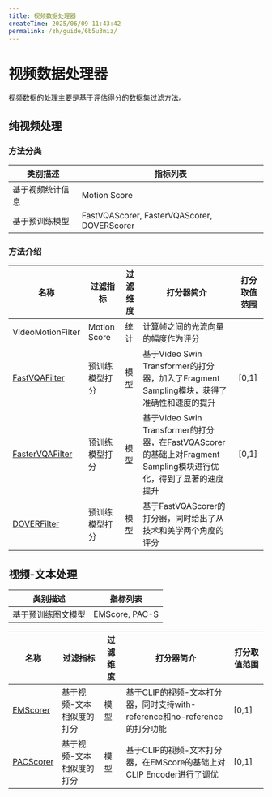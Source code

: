 ```yaml
---
title: 视频数据处理器
createTime: 2025/06/09 11:43:42
permalink: /zh/guide/6b5u3miz/
---
```



# 视频数据处理器
视频数据的处理主要是基于评估得分的数据集过滤方法。
## 纯视频处理
### 方法分类
|类别描述 | 指标列表| 
|--- |--- |
| 基于视频统计信息 | Motion Score| 
| 基于预训练模型 | FastVQAScorer, FasterVQAScorer, DOVERScorer|

### 方法介绍
| 名称 | 过滤指标 | 过滤维度| 打分器简介 |打分取值范围|  
| ---- | ---- | ---- | ---- | ---- | 
| VideoMotionFilter | Motion Score| 统计|计算帧之间的光流向量的幅度作为评分 |  | 
| [FastVQAFilter](https://arxiv.org/abs/2207.02595v1) | 预训练模型打分 | 模型 | 基于Video Swin Transformer的打分器，加入了Fragment Sampling模块，获得了准确性和速度的提升 | [0,1]| 
| [FasterVQAFilter](https://arxiv.org/abs/2210.05357) | 预训练模型打分 | 模型 | 基于Video Swin Transformer的打分器，在FastVQAScorer的基础上对Fragment Sampling模块进行优化，得到了显著的速度提升 | [0,1] | 
| [DOVERFilter](https://arxiv.org/abs/2211.04894) | 预训练模型打分 | 模型|基于FastVQAScorer的打分器，同时给出了从技术和美学两个角度的评分 || 

## 视频-文本处理

|类别描述 | 指标列表| 
|--- |--- |
| 基于预训练图文模型 | EMScore, PAC-S| 


| 名称 | 过滤指标 | 过滤维度| 打分器简介 |打分取值范围|  
| ---- | ---- | ---- | ---- | ---- |
| [EMScorer](https://arxiv.org/abs/2111.08919) | 基于视频-文本相似度的打分| 模型|基于CLIP的视频-文本打分器，同时支持with-reference和no-reference的打分功能|[0,1] |
| [PACScorer](https://arxiv.org/abs/2303.12112) | 基于视频-文本相似度的打分 | 模型 | 基于CLIP的视频-文本打分器，在EMScore的基础上对CLIP Encoder进行了调优| [0,1] |
